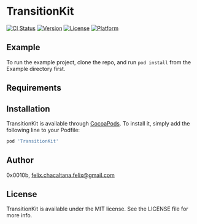 # TransitionKit

[![CI Status](https://img.shields.io/badge/build-passing-success)](https://github.com/0x0010b/transition-kit)
[![Version](https://img.shields.io/badge/pod-v1.0.2-blue)](https://github.com/0x0010b/transition-kit)
[![License](https://img.shields.io/badge/license-MIT-black)](https://github.com/0x0010b/transition-kit)
[![Platform](https://img.shields.io/badge/platform-ios-lightgrey)](https://github.com/0x0010b/transition-kit)

## Example

To run the example project, clone the repo, and run `pod install` from the Example directory first.

## Requirements

## Installation

TransitionKit is available through [CocoaPods](https://cocoapods.org). To install
it, simply add the following line to your Podfile:

```ruby
pod 'TransitionKit'
```

## Author

0x0010b, felix.chacaltana.felix@gmail.com

## License

TransitionKit is available under the MIT license. See the LICENSE file for more info.
